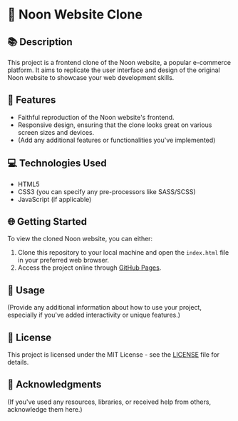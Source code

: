 # 🌟 Noon Website Clone

## 📚 Description
This project is a frontend clone of the Noon website, a popular e-commerce platform. It aims to replicate the user interface and design of the original Noon website to showcase your web development skills.

## 🚀 Features
- Faithful reproduction of the Noon website's frontend.
- Responsive design, ensuring that the clone looks great on various screen sizes and devices.
- (Add any additional features or functionalities you've implemented)

## 💻 Technologies Used
- HTML5
- CSS3 (you can specify any pre-processors like SASS/SCSS)
- JavaScript (if applicable)

## 🌐 Getting Started
To view the cloned Noon website, you can either:
1. Clone this repository to your local machine and open the `index.html` file in your preferred web browser.
2. Access the project online through [GitHub Pages](https://abdullahshafiq-20.github.io/Noon-clone/).

## 📝 Usage
(Provide any additional information about how to use your project, especially if you've added interactivity or unique features.)

## 📄 License
This project is licensed under the MIT License - see the [LICENSE](LICENSE) file for details.

## 🙏 Acknowledgments
(If you've used any resources, libraries, or received help from others, acknowledge them here.)


